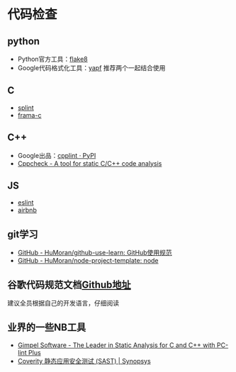 # 代码检查
## python
* Python官方工具：[flake8](https://gitlab.com/pycqa/flake8)
* Google代码格式化工具：[yapf](https://github.com/google/yapf/)
推荐两个一起结合使用
## C
* [splint](http://splint.org/)
* [frama-c](http://frama-c.com/)
## C++
* Google出品：[cpplint · PyPI](https://pypi.org/project/cpplint/)
* [Cppcheck - A tool for static C/C++ code analysis](http://cppcheck.sourceforge.net/)
## JS
* [eslint](https://cn.eslint.org/)
* [airbnb](https://github.com/airbnb/javascript)

## git学习
* [GitHub - HuMoran/github-use-learn: GitHub使用规范](https://github.com/HuMoran/github-use-learn)
* [GitHub - HuMoran/node-project-template: node](https://github.com/HuMoran/node-project-template)

## 谷歌代码规范文档[Github地址](https://github.com/google/styleguide)
建议全员根据自己的开发语言，仔细阅读

## 业界的一些NB工具
* [Gimpel Software - The Leader in Static Analysis for C and C++ with PC-lint Plus](https://www.gimpel.com/)
* [Coverity 静态应用安全测试 (SAST) \| Synopsys](https://www.synopsys.com/zh-cn/software-integrity/security-testing/static-analysis-sast.html)
